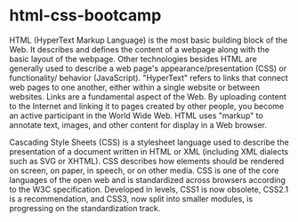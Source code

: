 # html-css-bootcamp
HTML (HyperText Markup Language) is the most basic building block of the Web. It describes and defines the content of a webpage along with the basic layout of the webpage. Other technologies besides HTML are generally used to describe a web page's appearance/presentation (CSS) or functionality/ behavior (JavaScript).
"HyperText" refers to links that connect web pages to one another, either within a single website or between websites. Links are a fundamental aspect of the Web. By uploading content to the Internet and linking it to pages created by other people, you become an active participant in the World Wide Web.
HTML uses "markup" to annotate text, images, and other content for display in a Web browser. 
  
Cascading Style Sheets (CSS) is a stylesheet language used to describe the presentation of a document written in HTML or XML (including XML dialects such as SVG or XHTML). CSS describes how elements should be rendered on screen, on paper, in speech, or on other media.
CSS is one of the core languages of the open web and is standardized across browsers according to the W3C specification. Developed in levels, CSS1 is now obsolete, CSS2.1 is a recommendation, and CSS3, now split into smaller modules, is progressing on the standardization track.
